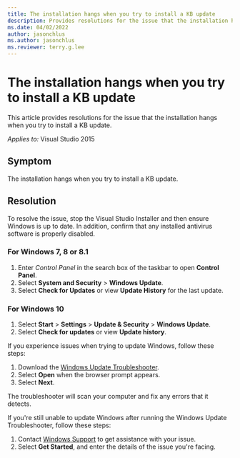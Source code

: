 ```yaml
---
title: The installation hangs when you try to install a KB update
description: Provides resolutions for the issue that the installation hangs when you try to install a KB update.
ms.date: 04/02/2022
author: jasonchlus
ms.author: jasonchlus
ms.reviewer: terry.g.lee
---
```

# The installation hangs when you try to install a KB update

This article provides resolutions for the issue that the installation hangs when you try to install a KB update.  

_Applies to:_&nbsp;Visual Studio 2015

## Symptom

The installation hangs when you try to install a KB update.

## Resolution

To resolve the issue, stop the Visual Studio Installer and then ensure Windows is up to date. In addition, confirm that any installed antivirus software is properly disabled.

### For Windows 7, 8 or 8.1

1. Enter _Control Panel_ in the search box of the taskbar to open **Control Panel**.
2. Select **System and Security** > **Windows Update**.
3. Select **Check for Updates** or view **Update History** for the last update.

### For Windows 10

1. Select **Start** > **Settings** > **Update & Security** > **Windows Update**.
1. Select **Check for updates** or view **Update history**.

If you experience issues when trying to update Windows, follow these steps:

1. Download the [Windows Update Troubleshooter](https://support.microsoft.com/instantanswers/512a5183-ffab-40c5-8a68-021e32467565/windows-update-troubleshooter).
1. Select **Open** when the browser prompt appears.
1. Select **Next**.

The troubleshooter will scan your computer and fix any errors that it detects.

If you're still unable to update Windows after running the Windows Update Troubleshooter, follow these steps:

1. Contact [Windows Support](https://support.microsoft.com/contactus/) to get assistance with your issue.
1. Select **Get Started**, and enter the details of the issue you're facing.
